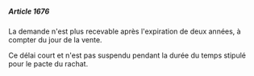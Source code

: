 ##### Article 1676

La demande n'est plus recevable après l'expiration de deux années, à compter du jour de la vente.

Ce délai court et n'est pas suspendu pendant la durée du temps stipulé pour le pacte du rachat.


